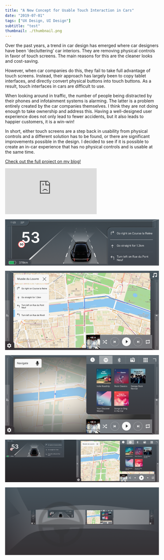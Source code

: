 ```yaml
---
title: "A New Concept for Usable Touch Interaction in Cars"
date: "2019-07-01"
tags: ["UX Design, UI Design"]
subtitle: "test"
thumbnail: ./thumbnail.png
---
```



Over the past years, a trend in car design has emerged where car designers have been 'decluttering' car interiors. They are removing physical controls in favor of touch screens. The main reasons for this are the cleaner looks and cost-saving.

However, when car companies do this, they fail to take full advantage of touch screens. Instead, their approach has largely been to copy tablet interfaces, and directly convert physical buttons into touch buttons. As a result, touch interfaces in cars are difficult to use.

When looking around in traffic, the number of people being distracted by their phones and infotainment systems is alarming. The latter is a problem entirely created by the car companies themselves. I think they are not doing enough to take ownership and address this. Having a well-designed user experience does not only lead to fewer accidents, but it also leads to happier customers, it is a win-win!

In short, either touch screens are a step back in usability from physical controls and a different solution has to be found, or there are significant improvements possible in the design. I decided to see if it is possible to create an in-car experience that has no physical controls and is usable at the same time.

[Check out the full project on my blog!](https://theturnsignalblog.com/blog/new-touch-concept) 

<div class="iframe-container"><iframe src="https://www.youtube.com/embed/kGjDgaYGjSE" frameborder="0" allow="accelerometer; autoplay; encrypted-media; gyroscope; picture-in-picture" allowfullscreen></iframe></div>

![](cluster.png)

![](final1.png)

![](final2.png)

![](final3.png)

![](FinalConcept.png)
